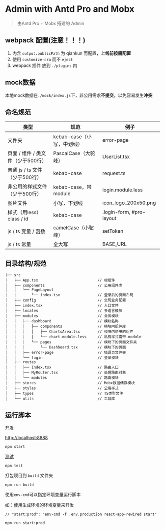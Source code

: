 # Admin with Antd Pro and Mobx

   > 由Antd Pro + Mobx 搭建的 Admin

## webpack 配置(注意！！！)
  1. 内含 `output.publicPath` 为 qiankun 而配置，**上线前按需配置**
  2. 使用 `customize-cra` 而不 `eject`
  3. webpack 插件 放到 `./plugins` 内

## mock数据
  本地mock数据在`./mock/index.js`下，非公用需求**不提交**，以免容易发生**冲突**

## 命名规范
| 类型 | 规范 | 例子 |
| --- | --- | --- |
| 文件夹 | kebab-case（小写，中划线） | error-page |
| 页面 / 组件 / 类文件（少于500行） | PascalCase（大驼峰） | UserList.tsx |
| 普通 js / ts 文件（少于500行） | kebab-case | request.ts |
| 非公用的样式文件（少于500行） | kebab-case，带module | login.module.less |
| 图片文件 | 小写，下划线 | icon_logo_200x50.png |
| 样式（用less） class / id | kebab-case | .login-form, #pro-layout |
| js / ts 变量 / 函数 | camelCase（小驼峰） | setToken |
| js / ts 常量 | 全大写 | BASE_URL |


## 目录结构/规范

```
├── src
│   ├── App.tsx                           // 根组件
│   ├── components                        // 公用组件库
│   │   └── PageLayout
│   │       └── index.tsx                 // 登录后的页面布局
│   ├── config                            // 全局业务配置
│   ├── index.tsx                         // 入口文件
│   ├── locales                           // 多语言模块
│   ├── modules                           // 业务模块
│   │   ├── dashboard                     // 模块名称
│   │   │   ├── components                // 模块内组件库
│   │   │   │   ├── ChartsArea.tsx        // 模块内使用的组件
│   │   │   │   └── chart.module.less     // 私有样式需带.module
│   │   │   └── pages                     // 模块下的页面文件夹
│   │   │       └── Dashboard.tsx         // 模块下的页面
│   │   ├── error-page                    // 错误页文件夹
│   │   └── login                         // 登录模块
│   ├── routes
│   │   ├── index.tsx                     // 路由入口
│   │   ├── MyRouter.tsx                  // 处理路由对象
│   │   └── modules                       // 路由模块
│   ├── stores                            // Mobx数据储存模块
│   ├── styles                            // 公用样式
│   ├── types                             // TS类型文件
│   └── utils                             // 工具库
```

## 运行脚本

开发

 [http://localhost:8888](http://localhost:8888)


    npm start

[测试](https://facebook.github.io/create-react-app/docs/running-tests)

    npm test


 打包项目到 `build` 文件夹

    npm run build

 使用`env-cmd`可以指定环境变量运行脚本

 如：使用生成环境的环境变量来开发

   ```
   // "start:prod": "env-cmd -f .env.production react-app-rewired start"

   npm run start:prod
   ```

